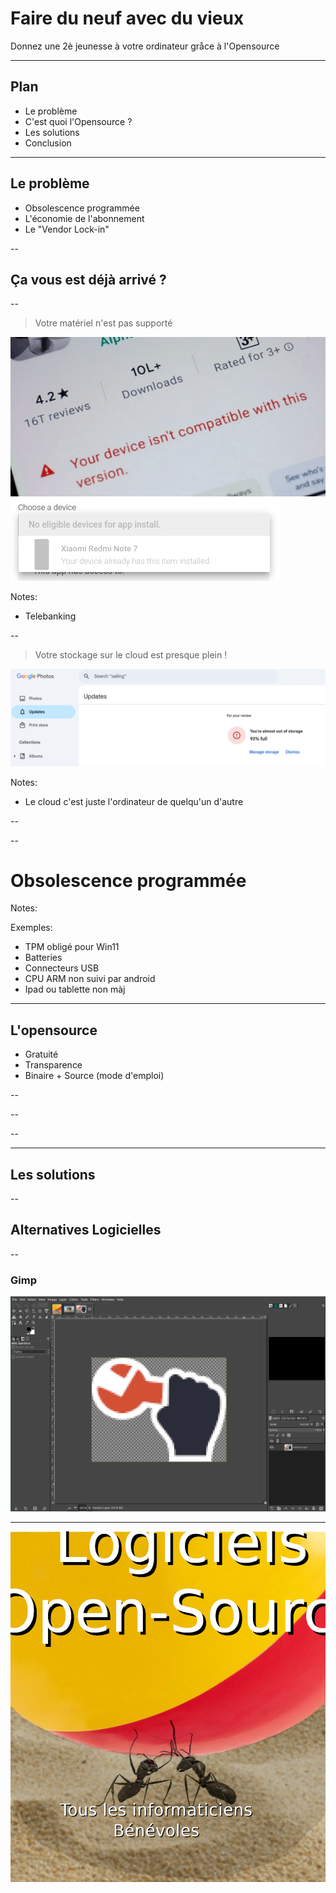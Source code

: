 # Faire du neuf avec du vieux

Donnez une 2è jeunesse à votre ordinateur gråce à l'Opensource

---

## Plan

* Le problème
* C'est quoi l'Opensource ?
* Les solutions
* Conclusion

---

## Le problème

* Obsolescence programmée
* L'économie de l'abonnement
* Le "Vendor Lock-in"

--

## Ça vous est déjà arrivé ?

--

> Votre matériel n'est pas supporté

![unsupported](media/materiel-non-supporte.png)
![unsupported2](media/google-play-no-eligible-device-zoom.png)

Notes:

* Telebanking

--

> Votre stockage sur le cloud est presque plein !

![google-full](media/google-full.png)

Notes:

* Le cloud c'est juste l'ordinateur de quelqu'un d'autre

--

<!-- .slide: data-background-video="media/windowsupdate.mp4" data-background-video-loop="true" -->

--

# Obsolescence programmée <!-- .element: style="color: red" -->

<!-- .slide: data-background-image="media/bfm-windows-obsolete.png" -->

Notes:

Exemples:

* TPM obligé pour Win11
* Batteries
* Connecteurs USB
* CPU ARM non suivi par android
* Ipad ou tablette non màj


---

## L'opensource <!-- .slide: data-background-image="media/opensource.png" -->

* Gratuité
* Transparence
* Binaire + Source (mode d'emploi)

--

<!-- .slide: data-background-iframe="https://fr.wikipedia.org/wiki/Logiciel_libre" data-background-interactive="true" data-preload -->

--

<!-- .slide: data-background-image="media/tech-drawing.jpg, media/kicad.png" -->

--

<!-- .slide: data-background-image="media/kicad.png" -->

---

## Les solutions

--

## Alternatives Logicielles

--

### Gimp

![gimp](media/gimp.jpg)

---

<!-- .slide: data-background-image="media/elephant-annote.jpg" -->

![fourmis](media/fourmis-annote.jpg)<!-- .element: class="fragment" style="height: 60vh" -->

